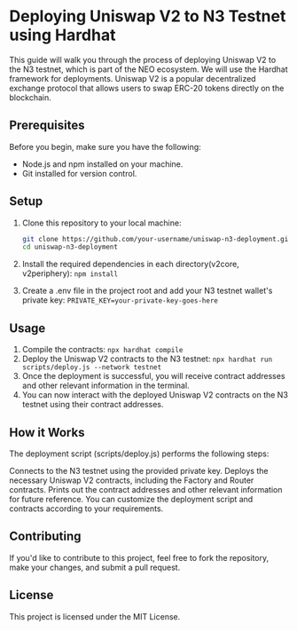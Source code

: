 # Deploying Uniswap V2 to N3 Testnet using Hardhat

This guide will walk you through the process of deploying Uniswap V2 to the N3 testnet, which is part of the NEO ecosystem. We will use the Hardhat framework for deployments. Uniswap V2 is a popular decentralized exchange protocol that allows users to swap ERC-20 tokens directly on the blockchain.

###

## Prerequisites

Before you begin, make sure you have the following:

- Node.js and npm installed on your machine.
- Git installed for version control.

## Setup

1. Clone this repository to your local machine:

   ```sh
   git clone https://github.com/your-username/uniswap-n3-deployment.git
   cd uniswap-n3-deployment
   ```

2. Install the required dependencies in each directory(v2core, v2periphery):
   `npm install`

3. Create a .env file in the project root and add your N3 testnet wallet's private key:
   `PRIVATE_KEY=your-private-key-goes-here`

## Usage

1. Compile the contracts:
   `npx hardhat compile`
2. Deploy the Uniswap V2 contracts to the N3 testnet:
   `npx hardhat run scripts/deploy.js --network testnet`
3. Once the deployment is successful, you will receive contract addresses and other relevant information in the terminal.
4. You can now interact with the deployed Uniswap V2 contracts on the N3 testnet using their contract addresses.

## How it Works

The deployment script (scripts/deploy.js) performs the following steps:

Connects to the N3 testnet using the provided private key.
Deploys the necessary Uniswap V2 contracts, including the Factory and Router contracts.
Prints out the contract addresses and other relevant information for future reference.
You can customize the deployment script and contracts according to your requirements.

## Contributing

If you'd like to contribute to this project, feel free to fork the repository, make your changes, and submit a pull request.

## License

This project is licensed under the MIT License.

